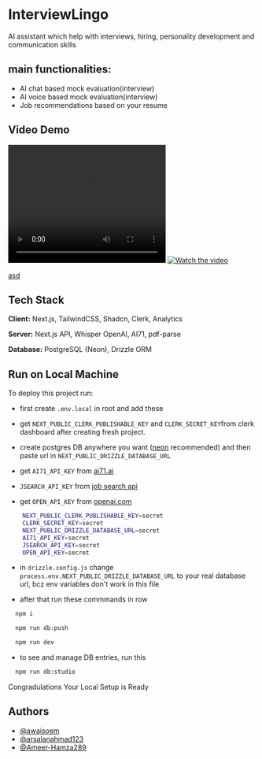 
# InterviewLingo

AI assistant which help with interviews, hiring, personality development and communication skills

## main functionalities:
- AI chat based mock evaluation(interview) 
- AI voice based mock evaluation(interview) 
- Job recommendations based on your resume 

## Video Demo

<video src="" width="320" height="240" controls></video>
[![Watch the video](https://raw.githubusercontent.com/username/repository/branch/path/to/thumbnail.jpg)](https://raw.githubusercontent.com/username/repository/branch/path/to/video.mp4)

[asd](https://raw.githubusercontent.com/interview-lingo/blob/main/public/mockview-demo.mp4)


## Tech Stack

**Client:** Next.js, TailwindCSS, Shadcn, Clerk, Analytics

**Server:** Next.js API, Whisper OpenAI, AI71, pdf-parse

**Database:** PostgreSQL (Neon), Drizzle ORM


## Run on Local Machine

To deploy this project run:

- first create `.env.local` in root and add these

- get `NEXT_PUBLIC_CLERK_PUBLISHABLE_KEY` and `CLERK_SECRET_KEY`from clerk dashboard after creating fresh project.

- create postgres DB anywhere you want ([neon](https://github.com/neondatabase/neon) recommended) and then paste url in `NEXT_PUBLIC_DRIZZLE_DATABASE_URL`

- get `AI71_API_KEY` from [ai71.ai](https://ai71.ai/)

- `JSEARCH_API_KEY` from [job search api](https://rapidapi.com/letscrape-6bRBa3QguO5/api/jsearch)

- get `OPEN_API_KEY` from [openai.com](https://openai.com/)

```bash
    NEXT_PUBLIC_CLERK_PUBLISHABLE_KEY=secret
    CLERK_SECRET_KEY=secret
    NEXT_PUBLIC_DRIZZLE_DATABASE_URL=secret
    AI71_API_KEY=secret
    JSEARCH_API_KEY=secret
    OPEN_API_KEY=secret
```

- in `drizzle.config.js` change `process.env.NEXT_PUBLIC_DRIZZLE_DATABASE_URL` to your real database url, bcz env variables don't work in this file  

- after that run these commmands in row

```bash
  npm i
```
```bash
  npm run db:push
```
```bash
  npm run dev
```
- to see and manage DB entries, run this

```bash
  npm run db:studio
```

Congradulations Your Local Setup is Ready

## Authors

- [@awaisoem](https://www.github.com/awaisoem)
- [@arsalanahmad123](https://www.github.com/arsalanahmad123)
- [@Ameer-Hamza289](https://www.github.com/Ameer-Hamza289)

